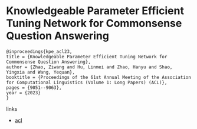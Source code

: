 # Knowledgeable Parameter Efficient Tuning Network for Commonsense Question Answering

```
@inproceedings{kpe_acl23,
title = {Knowledgeable Parameter Efficient Tuning Network for Commonsense Question Answering},
author = {Zhao, Ziwang and Hu, Linmei and Zhao, Hanyu and Shao, Yingxia and Wang, Yequan},
booktitle = {Proceedings of the 61st Annual Meeting of the Association for Computational Linguistics (Volume 1: Long Papers) (ACL)},
pages = {9051--9063},
year = {2023}
}
```

links
- [acl](https://aclanthology.org/2023.acl-long.503)
